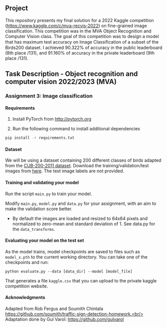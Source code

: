 ## Project 

This repository presents my final solution for a 2022 Kaggle competition (https://www.kaggle.com/c/mva-recvis-2022) on fine-grained image classification. This competition was in the MVA Object Recognition and Computer Vision class. The goal of this competition was to design a model that has maximum test accuracy on Image Classiﬁcation of a subset of the Birds200 dataset. I achieved 90.322% of accuracy in the public leaderboard (8th place /131), and 91.160% of accuracy in the private leaderboard (9th place /131).

## Task Description - Object recognition and computer vision 2022/2023 (MVA)

### Assignment 3: Image classification 

#### Requirements
1. Install PyTorch from http://pytorch.org

2. Run the following command to install additional dependencies

```bash
pip install -r requirements.txt
```

#### Dataset
We will be using a dataset containing 200 different classes of birds adapted from the [CUB-200-2011 dataset](http://www.vision.caltech.edu/visipedia/CUB-200-2011.html).
Download the training/validation/test images from [here](https://www.di.ens.fr/willow/teaching/recvis18orig/assignment3/bird_dataset.zip). The test image labels are not provided.

#### Training and validating your model
Run the script `main.py` to train your model.

Modify `main.py`, `model.py` and `data.py` for your assignment, with an aim to make the validation score better.

- By default the images are loaded and resized to 64x64 pixels and normalized to zero-mean and standard deviation of 1. See data.py for the `data_transforms`.

#### Evaluating your model on the test set

As the model trains, model checkpoints are saved to files such as `model_x.pth` to the current working directory.
You can take one of the checkpoints and run:

```
python evaluate.py --data [data_dir] --model [model_file]
```

That generates a file `kaggle.csv` that you can upload to the private kaggle competition website.

#### Acknowledgments
Adapted from Rob Fergus and Soumith Chintala https://github.com/soumith/traffic-sign-detection-homework.<br/>
Adaptation done by Gul Varol: https://github.com/gulvarol
